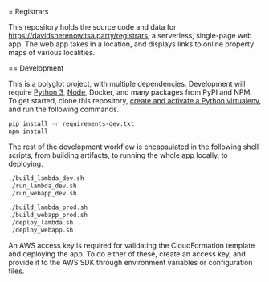 = Registrars

This repository holds the source code and data for
https://davidsherenowitsa.party/registrars, a serverless, single-page web app.
The web app takes in a location, and displays links to online property maps of
various localities.

== Development

This is a polyglot project, with multiple dependencies. Development will
require [Python 3](https://www.python.org/), [Node](https://nodejs.org/),
Docker, and many packages from PyPI and NPM. To get started, clone this
repository, [create and activate a Python
virtualenv](https://virtualenv.pypa.io/en/stable/), and run the following
commands.

```bash
pip install -r requirements-dev.txt
npm install
```

The rest of the development workflow is encapsulated in the following shell
scripts, from building artifacts, to running the whole app locally, to
deploying.

```bash
./build_lambda_dev.sh
./run_lambda_dev.sh
./run_webapp_dev.sh

./build_lambda_prod.sh
./build_webapp_prod.sh
./deploy_lambda.sh
./deploy_webapp.sh
```

An AWS access key is required for validating the CloudFormation template and
deploying the app. To do either of these, create an access key, and provide it
to the AWS SDK through environment variables or configuration files.
